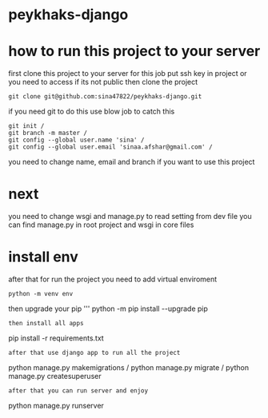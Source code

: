 # peykhaks-django

# how to run this project to your server
first clone this project to your server 
for this job put ssh key in project or you need to access if its not public
then clone the project
```
git clone git@github.com:sina47822/peykhaks-django.git
```
if you need git to do this use blow job to catch this
```
git init /
git branch -m master /
git config --global user.name 'sina' /
git config --global user.email 'sinaa.afshar@gmail.com' /
```
you need to change name, email and branch if you want to use this project

# next
you need to change wsgi and manage.py to read setting from dev file
you can find manage.py in root project and wsgi in core files
# install env
after that for run the project you need to add virtual enviroment
```
python -m venv env
```
then upgrade your pip
'''
python -m pip install --upgrade pip
```
then install all apps
```
pip install -r requirements.txt
```
after that use django app to run all the project
```
python manage.py makemigrations /
python manage.py migrate /
python manage.py createsuperuser
```
after that you can run server and enjoy
```
python manage.py runserver
```
